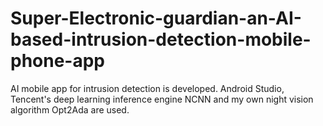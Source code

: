 # Super-Electronic-guardian-an-AI-based-intrusion-detection-mobile-phone-app
AI mobile app for intrusion detection is developed. Android Studio, Tencent's deep learning inference engine NCNN and my own night vision algorithm Opt2Ada are used.
